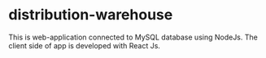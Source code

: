 # distribution-warehouse
This is web-application connected to MySQL database using NodeJs. The client side of app is developed with React Js.

